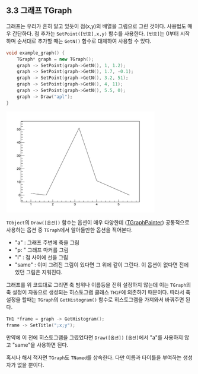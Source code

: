 ## 3.3 그래프 TGraph

그래프는 우리가 흔히 알고 있듯이 점(x,y)의 배열을 그림으로 그린 것이다.
사용법도 매우 간단하다. 점 추가는 `SetPoint([번호],x,y)` 함수를 사용한다.
`[번호]`는 0부터 시작하며 순서대로 추가할 때는 `GetN()` 함수로 대체하여 사용할 수 있다.

```c++
void example_graph() {
    TGraph* graph = new TGraph();
    graph -> SetPoint(graph->GetN(), 1, 1.2);
    graph -> SetPoint(graph->GetN(), 1.7, -0.1);
    graph -> SetPoint(graph->GetN(), 3.2, 51);
    graph -> SetPoint(graph->GetN(), 4, 11);
    graph -> SetPoint(graph->GetN(), 5.5, 0);
    graph -> Draw("apl");
}
```

<img src="uploads/images/graph.png" alt="drawing" width="400"/>

`TObject`의 `Draw([옵션])` 함수는 옵션이 매우 다양한데
([TGraphPainter](https://root.cern.ch/doc/master/classTGraphPainter.html))
공통적으로 사용하는 옵션 중 `TGraph`에서 알아둘만한 옵션을 적어본다.

- "a" : 그래프 주변에 축을 그림
- "p: " 그래프 마커를 그림
- "l" : 점 사이에 선을 그림
- "same" : 이미 그려진 그림이 있다면 그 위에 같이 그린다. 이 옵션이 없다면 전에 있던 그림은 지워진다.

그래프를 위 코드대로 그리면 축 범위나 이름등을 전혀 설정하지 않는데
이는 `TGraph`의 축 설정이 자동으로 생성되는 히스토그램 클래스 `TH1F`에 의존하기 때문이다.
따라서 축 설정을 할때는 `TGraph`의 `GetHistogram()` 함수로 히스토그램을 가져와서 바꿔주면 된다.

```c++
TH1 *frame = graph -> GetHistogram();
frame -> SetTitle(";x;y");
```

만약에 이 전에 히스토그램을 그렸었다면 `Draw([옵션])` `[옵션]`에서 "a"를 사용하지 않고 "same"을 사용하면 된다.

혹시나 해서 적자면 `TGraph`도 `TNamed`를 상속한다. 다만 이름과 타이틀을 부여하는 생성자가 없을 뿐이다.
